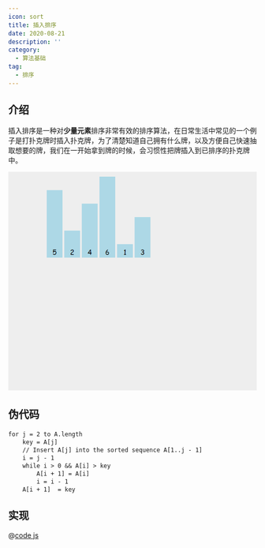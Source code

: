 ```yaml
---
icon: sort
title: 插入排序
date: 2020-08-21
description: ''
category:
  - 算法基础
tag:
  - 排序
---
```


## 介绍

插入排序是一种对**少量元素**排序非常有效的排序算法，在日常生活中常见的一个例子是打扑克牌时插入扑克牌，为了清楚知道自己拥有什么牌，以及方便自己快速抽取想要的牌，我们在一开始拿到牌的时候，会习惯性把牌插入到已排序的扑克牌中。

![alt](/ins-sort.gif)

## 伪代码

```console
for j = 2 to A.length
    key = A[j]
    // Insert A[j] into the sorted sequence A[1..j - 1]
    i = j - 1
    while i > 0 && A[i] > key
        A[i + 1] = A[i]
        i = i - 1
    A[i + 1]  = key
```
## 实现

@[code js](../../src/algorithms//sorting/insertion-sort.js)